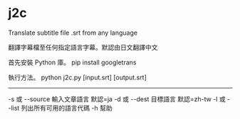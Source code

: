 # j2c
Translate subtitle file .srt from any language

翻譯字幕檔至任何指定語言字幕。默認由日文翻譯中文

首先安裝 Python 庫。
pip install googletrans

執行方法。
python j2c.py [input.srt] [output.srt]

--------------------------------
-s 或 --source 輸入文章語言 默認=ja
-d 或 --dest 目標語言 默認=zh-tw
-l 或 --list 列出所有可用的語言代碼
-h 幫助
